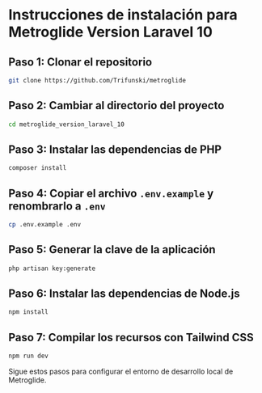 # Instrucciones de instalación para Metroglide Version Laravel 10

## Paso 1: Clonar el repositorio
```bash
git clone https://github.com/Trifunski/metroglide
```

## Paso 2: Cambiar al directorio del proyecto
```bash
cd metroglide_version_laravel_10
```

## Paso 3: Instalar las dependencias de PHP
```bash
composer install
```

## Paso 4: Copiar el archivo `.env.example` y renombrarlo a `.env`
```bash
cp .env.example .env
```

## Paso 5: Generar la clave de la aplicación
```bash
php artisan key:generate
```

## Paso 6: Instalar las dependencias de Node.js
```bash
npm install
```

## Paso 7: Compilar los recursos con Tailwind CSS
```bash
npm run dev
```

Sigue estos pasos para configurar el entorno de desarrollo local de Metroglide.